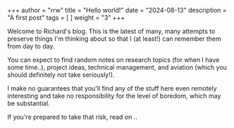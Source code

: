 +++
author = "rrw"
title = "Hello world!"
date = "2024-08-13"
description = "A first post"
tags = [ ]
weight = "3"
+++

Welcome to Richard's blog. This is the latest of many, many attempts
to preserve things I'm thinking about so that I (at least!) can
remember them from day to day.

You can expect to find random notes on research topics (for when I
have some time..), project ideas, technical management, and aviation
(which you should definitely not take seriously!).

I make no guarantees that you'll find any of the stuff here even
remotely interesting and take no responsibility for the level of
boredom, which may be substantial.

If you're prepared to take that risk, read on ..


